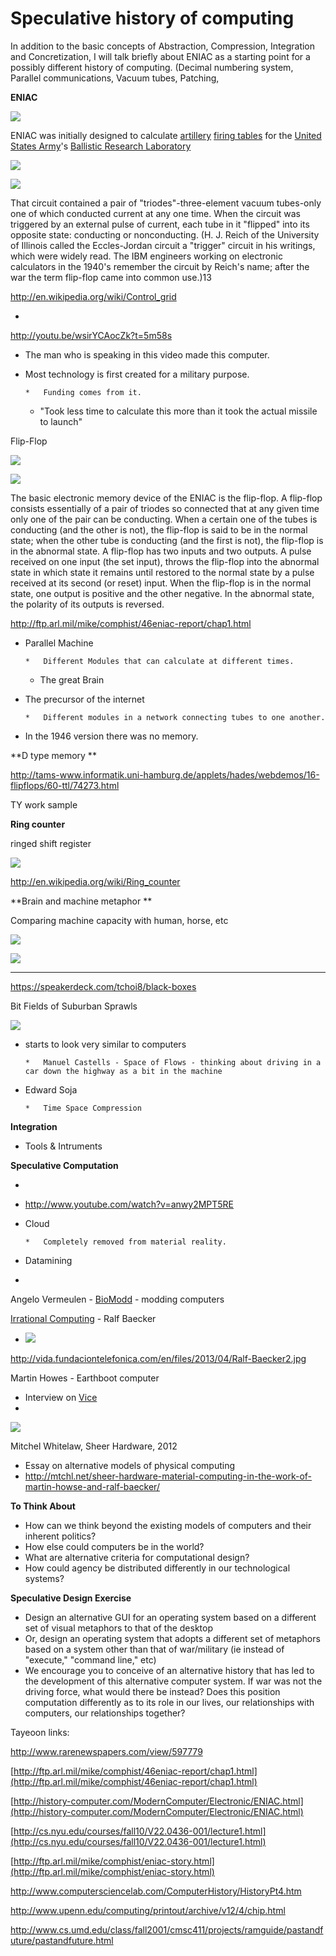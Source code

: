 # Speculative history of computing

In addition to the basic concepts of Abstraction, Compression, Integration and Concretization, I will talk briefly about ENIAC as a starting point for a possibly different history of computing. (Decimal numbering system, Parallel communications,  Vacuum tubes, Patching, 

**ENIAC**

![](https://hackpad-attachments.s3.amazonaws.com/hackpad.com_b6G8xFS2gYS_p.77239_1398965710969_undefined)

ENIAC was initially designed to calculate [artillery](http://en.wikipedia.org/wiki/Artillery) [firing tables](http://en.wikipedia.org/wiki/External_ballistics) for the [United States Army](http://en.wikipedia.org/wiki/United_States_Army)'s [Ballistic Research Laboratory](http://en.wikipedia.org/wiki/Ballistic_Research_Laboratory)

![](https://hackpad-attachments.s3.amazonaws.com/hackpad.com_b6G8xFS2gYS_p.77239_1398965799923_undefined)

![](https://hackpad-attachments.s3.amazonaws.com/hackpad.com_b6G8xFS2gYS_p.77239_1398945820595_undefined)

That circuit contained a pair of "triodes"-three-element vacuum tubes-only one of which conducted current at any one time. When the circuit was triggered by an external pulse of current, each tube in it "flipped" into its opposite state: conducting or nonconducting. (H. J. Reich of the University of Illinois called the Eccles-Jordan circuit a "trigger" circuit in his writings, which were widely read. The IBM engineers working on electronic calculators in the 1940's remember the circuit by Reich's name; after the war the term flip-flop came into common use.)13

[](http://en.wikipedia.org/wiki/Control_grid)http://en.wikipedia.org/wiki/Control_grid 

*

[](http://youtu.be/wsirYCAocZk?t=5m58s)http://youtu.be/wsirYCAocZk?t=5m58s

*   The man who is speaking in this video made this computer.
*   Most technology is first created for a military purpose.

        *   Funding comes from it.
    *   "Took less time to calculate this more than it took the actual missile to launch"

Flip-Flop 

![](https://hackpad-attachments.s3.amazonaws.com/hackpad.com_b6G8xFS2gYS_p.77239_1398944290708_undefined)

![](https://hackpad-attachments.s3.amazonaws.com/hackpad.com_b6G8xFS2gYS_p.77239_1398943259068_undefined)

The basic electronic memory device of the ENIAC is the flip-flop. A flip-flop consists essentially of a pair of triodes so connected that at any given time only one of the pair can be conducting. When a certain one of the tubes is conducting (and the other is not), the flip-flop is said to be in the normal state; when the other tube is conducting (and the first is not), the flip-flop is in the abnormal state. A flip-flop has two inputs and two outputs. A pulse received on one input (the set input), throws the flip-flop into the abnormal state in which state it remains until restored to the normal state by a pulse received at its second (or reset) input. When the flip-flop is in the normal state, one output is positive and the other negative. In the abnormal state, the polarity of its outputs is reversed.

[](http://ftp.arl.mil/mike/comphist/46eniac-report/chap1.html)http://ftp.arl.mil/mike/comphist/46eniac-report/chap1.html

*   Parallel Machine

        *   Different Modules that can calculate at different times.
    *   The great Brain

*   The precursor of the internet

        *   Different modules in a network connecting tubes to one another.

*   In the 1946 version there was no memory.

**D type memory **

[](http://tams-www.informatik.uni-hamburg.de/applets/hades/webdemos/16-flipflops/60-ttl/74273.html)http://tams-www.informatik.uni-hamburg.de/applets/hades/webdemos/16-flipflops/60-ttl/74273.html

TY work sample 

**Ring counter**

ringed shift register 

![](https://hackpad-attachments.s3.amazonaws.com/hackpad.com_b6G8xFS2gYS_p.77239_1398944750645_undefined)

 [](http://en.wikipedia.org/wiki/Ring_counter)http://en.wikipedia.org/wiki/Ring_counter

**Brain and machine metaphor **

Comparing machine capacity with human, horse, etc 

![](https://hackpad-attachments.s3.amazonaws.com/hackpad.com_b6G8xFS2gYS_p.77239_1398965622397_undefined) 

![](https://hackpad-attachments.s3.amazonaws.com/hackpad.com_b6G8xFS2gYS_p.77239_1398965656871_undefined)

**   *

[](https://speakerdeck.com/tchoi8/black-boxes)https://speakerdeck.com/tchoi8/black-boxes

Bit Fields of Suburban Sprawls

![](http://blog.nj.com/ledgerupdates_impact/2008/10/large_LEVIT.jpg)

*   starts to look very similar to computers

        *   Manuel Castells - Space of Flows - thinking about driving in a car down the highway as a bit in the machine

*   Edward Soja

        *   Time Space Compression

**Integration**

*   Tools & Intruments

**Speculative Computation**

*

*   [](http://www.youtube.com/watch?v=anwy2MPT5RE)http://www.youtube.com/watch?v=anwy2MPT5RE

*   Cloud

        *   Completely removed from material reality.

*   Datamining

*

Angelo Vermeulen - [BioModd](https://sites.google.com/site/biomoddlba2/) - modding computers 

[Irrational Computing](http://www.rlfbckr.org/work/irrational_computing) - Ralf Baecker

*   ![](http://vida.fundaciontelefonica.com/en/files/2013/04/Ralf-Baecker2.jpg)

[](http://vida.fundaciontelefonica.com/en/files/2013/04/Ralf-Baecker2.jpg)http://vida.fundaciontelefonica.com/en/files/2013/04/Ralf-Baecker2.jpg

Martin Howes - Earthboot computer

*   Interview on [Vice](http://motherboard.vice.com/blog/programming-computers-with-dirt-earthboot-powers-pcs-with-geological-energy)
*

![](https://hackpad-attachments.s3.amazonaws.com/hackpad.com_b6G8xFS2gYS_p.77311_1398982923578_earthboot.jpg)

Mitchel Whitelaw, Sheer Hardware, 2012

*   Essay on alternative models of physical computing
*   [](http://mtchl.net/sheer-hardware-material-computing-in-the-work-of-martin-howse-and-ralf-baecker/)http://mtchl.net/sheer-hardware-material-computing-in-the-work-of-martin-howse-and-ralf-baecker/

**To Think About**

*   How can we think beyond the existing models of computers and their inherent politics?
*   How else could computers be in the world?
*   What are alternative criteria for computational design?
*   How could agency be distributed differently in our technological systems?

**Speculative Design Exercise**

*   Design an alternative GUI for an operating system based on a different set of visual metaphors to that of the desktop
*   Or, design an operating system that adopts a different set of metaphors based on a system other than that of war/military (ie instead of "execute," "command line," etc)
*   We encourage you to conceive of an alternative history that has led to the development of this alternative computer system. If war was not the driving force, what would there be instead? Does this position computation differently as to its role in our lives, our relationships with computers, our relationships together?

Tayeoon links:

[](http://www.rarenewspapers.com/view/597779)http://www.rarenewspapers.com/view/597779

 [](http://ftp.arl.mil/mike/comphist/46eniac-report/chap1.html)[http://ftp.arl.mil/mike/comphist/46eniac-report/chap1.html](http://ftp.arl.mil/mike/comphist/46eniac-report/chap1.html) 

[](http://history-computer.com/ModernComputer/Electronic/ENIAC.html)[http://history-computer.com/ModernComputer/Electronic/ENIAC.html](http://history-computer.com/ModernComputer/Electronic/ENIAC.html) 

[](http://cs.nyu.edu/courses/fall10/V22.0436-001/lecture1.html)[http://cs.nyu.edu/courses/fall10/V22.0436-001/lecture1.html](http://cs.nyu.edu/courses/fall10/V22.0436-001/lecture1.html) 

[](http://ftp.arl.mil/mike/comphist/eniac-story.html)[http://ftp.arl.mil/mike/comphist/eniac-story.html](http://ftp.arl.mil/mike/comphist/eniac-story.html) 

[](http://www.computersciencelab.com/ComputerHistory/HistoryPt4.htm)http://www.computersciencelab.com/ComputerHistory/HistoryPt4.htm

[](http://www.upenn.edu/computing/printout/archive/v12/4/chip.html)http://www.upenn.edu/computing/printout/archive/v12/4/chip.html 

[](http://www.cs.umd.edu/class/fall2001/cmsc411/projects/ramguide/pastandfuture/pastandfuture.html)http://www.cs.umd.edu/class/fall2001/cmsc411/projects/ramguide/pastandfuture/pastandfuture.html 